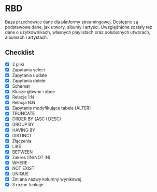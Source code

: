 # RBD

Baza przechowuje dane dla platformy streamingowej. Dostępne są podstawowe dane, jak utwory, albumy i artyści. Uwzględnione zostały też dane o użytkownikach, własnych playlistach oraz polubionych utworach, albumach i artystach.

## Checklist

- [x] 2 pliki
- [x] Zapytania select
- [x] Zapytania update
- [x] Zapytania delete
- [x] Schemat
- [x] Klucze główne i obce
- [x] Relacje 1:N
- [x] Relacja N:N
- [x] Zapytanie modyfikujące tabele (ALTER)
- [x] TRUNCATE
- [x] ORDER BY (ASC i DESC)
- [x] GROUP BY
- [x] HAVING BY
- [x] DISTINCT
- [x] Złączenia
- [x] LIKE
- [x] BETWEEN
- [x] Zakres (IN/NOT IN)
- [x] WHERE
- [x] NOT EXIST
- [x] UNIQUE
- [x] Zmiana nazwy kolumny wynikowej
- [x] 3 różne funkcje
